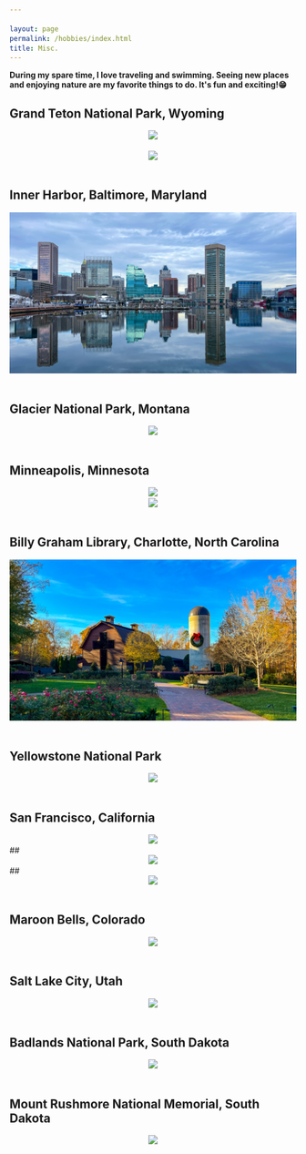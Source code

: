 ```yaml
---

layout: page
permalink: /hobbies/index.html
title: Misc.
---
```


**During my spare time, I love traveling and swimming. Seeing new places and enjoying nature are my favorite things to do. It's fun and exciting!😁**

## Grand Teton National Park, Wyoming

<center>
<img src="/images/nature.JPG">
</center>


<br>

<center>
<img src="/images/teton.JPG">
</center>

<br>



## Inner Harbor, Baltimore, Maryland
<center>
<img src="/images/btm.JPG">
</center>
<br>

## Glacier National Park, Montana
<center>
<img src="/images/glaci.JPG">
</center>

<br>

## Minneapolis, Minnesota
<center>
<img src="/images/minne.JPG">
</center>




<center>
<img src="/images/mn2.jpg">
</center>
<br>

## Billy Graham Library, Charlotte, North Carolina

<center>
<img src="/images/nc.JPG">
</center>

<br>

## Yellowstone National Park
<center>
<img src="/images/yellow.JPG">
</center>


<br>

## San Francisco, California

<center>
<img src="/images/SF.jpg">
</center>
## 



<center>
<img src="/images/SF_3.jpg">
</center>
## 



<center>
<img src="/images/SF_2.jpg">
</center>



<br>

## Maroon Bells, Colorado

<center>
<img src="/images/CO.jpg">
</center>
<br>

## Salt Lake City, Utah

<center>
<img src="/images/SLC.jpg">
</center>

<br>

## Badlands National Park, South Dakota

<center>
<img src="/images/SD_1.jpg">
</center>

<br>

## Mount Rushmore National Memorial, South Dakota

<center>
<img src="/images/SD_2.jpg">
</center>
